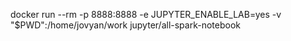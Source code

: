 docker run --rm -p 8888:8888 -e JUPYTER_ENABLE_LAB=yes -v "$PWD":/home/jovyan/work jupyter/all-spark-notebook



